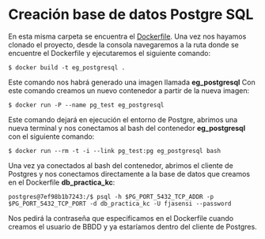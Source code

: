 # Creación base de datos Postgre SQL
En esta misma carpeta se encuentra el [Dockerfile](Dockerfile). Una vez nos hayamos clonado el proyecto, desde la consola navegaremos a la ruta donde se encuentre el Dockerfile y ejecutaremos el siguiente comando:
```
$ docker build -t eg_postgresql .
```
Este comando nos habrá generado una imagen llamada **eg_postgresql**
Con este comando creamos un nuevo contenedor a partir de la nueva imagen:
```
$ docker run -P --name pg_test eg_postgresql
```
Este comando dejará en ejecución el entorno de Postgre, abrimos una nueva terminal y nos conectamos al bash del contenedor **eg_postgresql** con el siguiente comando:
```
$ docker run --rm -t -i --link pg_test:pg eg_postgresql bash
```
Una vez ya conectados al bash del contenedor, abrimos el cliente de Postgres y nos conectamos directamente a la base de datos que creamos en el Dockerfile **db_practica_kc**:
```
postgres@7ef98b1b7243:/$ psql -h $PG_PORT_5432_TCP_ADDR -p $PG_PORT_5432_TCP_PORT -d db_practica_kc -U fjasensi --password
```
Nos pedirá la contraseña que especificamos en el Dockerfile cuando creamos el usuario de BBDD y ya estaríamos dentro del cliente de Postgres.